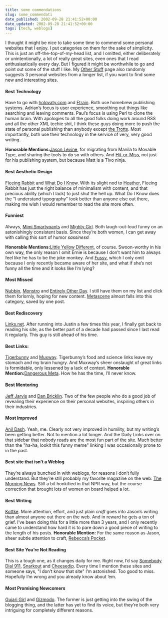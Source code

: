```yaml
---
title: some commendations
slug: some_commendati
date_published: 2002-09-28 21:41:52+00:00
date_updated: 2002-09-28 21:41:52+00:00
tags: [tech, weblogs]
---
```

I thought it might be nice to take some time to commend some personal websites that I enjoy. I put categories on them for the sake of simplicity. This is just an off-the-top-of-my-head list, and I omitted, either deliberately or unintentionally, a lot of really great sites, even ones that I read enthusiastically every day. But I figured it might be worthwhile to go and point out some of the stuff I like. My [Other Stuff](index.php?other) page also randomly suggests 3 personal websites from a longer list, if you want to find some new and interesting sites.

#### Best Technology

Have to go with [holovaty.com](http://www.holovaty.com) and [Ftrain](http://ftrain.com). Both use homebrew publishing systems. Adrian’s focus is user experience, smoothing out things like searching and leaving comments. Paul’s focus is using Perl to clone the human brain. With apologies to all the good folks doing work around RSS and all the other XML techie shit, I think these guys doing more to push the state of personal publishing than anybody except [the Trotts](http://www.movabletype.org). Most importantly, both use their technology in the service of very, very good writing.

**Honorable Mentions:**[Jason Levine](http://q.queso.com), for migrating from Manila to Movable Type, and sharing the tools to do so with others. And [Hit-or-Miss](http://www.hit-or-miss.org/), not just for his publishing system, but because Matt is a Tivo ninja.

#### Best Aesthetic Design

[Fleeing Rabbit](http://www.fleeingrabbit.com/) and [What Do I Know](http://whatdoiknow.org/). With its slight nod to [Heather](http://www.harrumph.com), Fleeing Rabbit has just the right balance of minimalism with content, and that precious ability (which I lack) to just shut the hell up. What Do I Know does the "I understand typography" look better than anyone else out there, making me wish I would remember to read the site more often.

#### Funniest

Always, [Mimi Smartypants](http://smartypants.diaryland.com/) and [Mighty Girl](http://www.mightygirl.net/). Both laugh-out-loud funny on an astonishingly consistent basis. Since they’re both women, I can get away with calling this sort of humor *sassiness*!

**Honorable Mentions:**[Little Yellow Different](http://www.littleyellowdifferent.com), of course. Swoon-worthy in his own way, the only reason I omit Ernie is because I don’t want him to always feel like he has to be the joke monkey. And [Fussy](http://www.whatsthefuss.com/), which I only omit because I only recently became aware of her site, and what if she’s not funny all the time and it looks like I’m lying?

#### Most Missed

[Nubbin](http://www.nubbin.com/), [Monstro](http://www.monstro.com/) and [Entirely Other Day](http://www.eod.com/). I still have them on my list and click them forlornly, hoping for new content. [Metascene](http://metascene.net/weblog.html) almost falls into this category, saved by one post.

#### Best Rediscovery

[Links.net](http://www.links.net/). After running into Justin a few times this year, I finally got back to reading his site, as the better part of a decade had passed since I last read it regularly. This guy is still ahead of his time.

#### Best Links:

[Tigerbunny](http://tigerbunny.org/blog/) and [Muxway](http://www.muxway.org/). Tigerbunny’s food and science links leave my stomach and my brain hungry. And Muxway’s sheer onslaught of great links is formidable, only lessened by a lack of context. **Honorable Mention:**[Dangerous Meta](http://www.dangerousmeta.com/). How he has the time, I’ll never know.

#### Best Mentoring

[Jeff Jarvis](http://www.buzzmachine.com/) and [Dan Bricklin](http://danbricklin.com/log/). Two of the few people who do a good job of revealing their experience on their personal websites, inspiring others in their industries.

#### Most Improved

[Anil Dash](/). Yeah, me. Clearly not very improved in humility, but my writing’s been getting better. Not to mention a lot longer. And the Daily Links over on that sidebar that nobody reads are the most fun part of the site. Much better than the "ha-ha, lookit this funny meme" linking I was occasionally prone to in the past.

#### Best site that isn’t a Weblog

They’re always bunched in with weblogs, for reasons I don’t fully understand. But they’re still probably my favorite magazine on the web: [The Morning News](http://www.themorningnews.org/). Still a bit honkified in that NPR way, but the course correction that brought lots of women on board helped a lot.

#### Best Writing

[Kottke](http://www.kottke.org). More attention, effort, and just plain *craft* goes into Jason’s writing than almost anyone out there on the web. And in reward he gets a ton of grief. I’ve been doing this for a little more than 3 years, and I only recently came to understand how hard it is to pare down a good piece of writing to the length of his posts. **Honorable Mention:** For the same reason as Jason, sheer subtle attention to craft, [Rebecca’s Pocket](http://www.rebeccablood.net/).

#### Best Site You’re Not Reading

This is a tough one, as it changes daily for me. Right now, I’d say [Somebody Dial 911](http://www.somebodydial911.com/), [Snarkout](http://www.snarkout.org/) and [Cheesedip](http://cheesedip.com/). Every time I mention these sites and someone says, "I don’t know that site" I’m astonished. Too good to miss. Hopefully I’m wrong and you already know about ’em.

#### Most Promising Newcomers

[Gujari Girl](http://gujari.allaboutgeorge.com/) and [Gizmodo](http://www.gizmodo.net/). The former is just getting into the swing of the blogging thing, and the latter has yet to find its voice, but they’re both very intriguing for completely different reasons.
